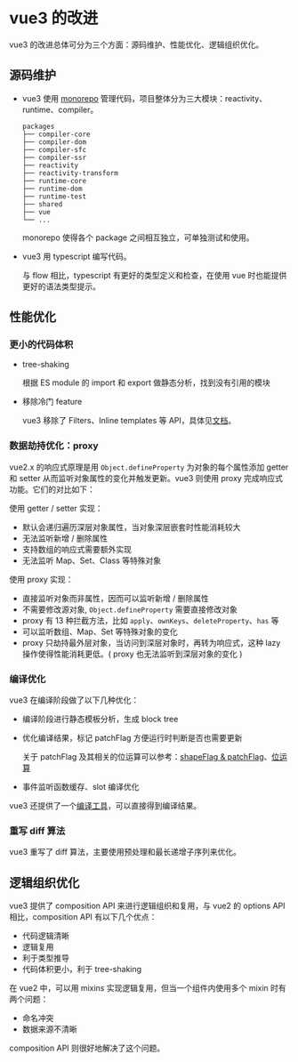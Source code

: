 # vue3 的改进

vue3 的改进总体可分为三个方面：源码维护、性能优化、逻辑组织优化。

## 源码维护

* vue3 使用 [monorepo](https://monorepo.tools/) 管理代码，项目整体分为三大模块：reactivity、runtime、compiler。

  ```
  packages
  ├── compiler-core
  ├── compiler-dom
  ├── compiler-sfc
  ├── compiler-ssr
  ├── reactivity
  ├── reactivity-transform
  ├── runtime-core
  ├── runtime-dom
  ├── runtime-test
  ├── shared
  ├── vue
  └── ...
  ```

  monorepo 使得各个 package 之间相互独立，可单独测试和使用。

* vue3 用 typescript 编写代码。

  与 flow 相比，typescript 有更好的类型定义和检查，在使用 vue 时也能提供更好的语法类型提示。

## 性能优化

### 更小的代码体积

* tree-shaking

  根据 ES module 的 import 和 export 做静态分析，找到没有引用的模块

* 移除冷门 feature
  
  vue3 移除了 Filters、Inline templates 等 API，具体见[文档](https://v3-migration.vuejs.org/breaking-changes/#removed-apis)。


### 数据劫持优化：proxy

vue2.x 的响应式原理是用 `Object.defineProperty` 为对象的每个属性添加 getter 和 setter 从而监听对象属性的变化并触发更新。vue3 则使用 proxy 完成响应式功能。它们的对比如下：

使用 getter / setter 实现：

- 默认会递归遍历深层对象属性，当对象深层嵌套时性能消耗较大
- 无法监听新增 / 删除属性
- 支持数组的响应式需要额外实现
- 无法监听 Map、Set、Class 等特殊对象

使用 proxy 实现：

- 直接监听对象而非属性，因而可以监听新增 / 删除属性
- 不需要修改源对象, `Object.defineProperty` 需要直接修改对象
- proxy 有 13 种拦截方法，比如 `apply`、`ownKeys`、`deleteProperty`、`has` 等
- 可以监听数组、Map、Set 等特殊对象的变化
- proxy 只劫持最外层对象，当访问到深层对象时，再转为响应式，这种 lazy 操作使得性能消耗更低。( proxy 也无法监听到深层对象的变化 )

### 编译优化

vue3 在编译阶段做了以下几种优化：

* 编译阶段进行静态模板分析，生成 block tree

* 优化编译结果，标记 patchFlag 方便运行时判断是否也需要更新

  关于 patchFlag 及其相关的位运算可以参考：[shapeFlag & patchFlag](https://juejin.cn/post/7049358090445160462#heading-3)、[位运算](https://wumanho.cn/posts/vueshapeflags/#%E6%B7%BB%E5%8A%A0-shapeflag)

* 事件监听函数缓存、slot 编译优化

vue3 还提供了一个[编译工具](https://vue-next-template-explorer.netlify.app/)，可以直接得到编译结果。

### 重写 diff 算法

vue3 重写了 diff 算法，主要使用预处理和最长递增子序列来优化。

## 逻辑组织优化

vue3 提供了 composition API 来进行逻辑组织和复用，与 vue2 的 options API 相比，composition API 有以下几个优点：

* 代码逻辑清晰
* 逻辑复用
* 利于类型推导
* 代码体积更小，利于 tree-shaking



在 vue2 中，可以用 mixins 实现逻辑复用，但当一个组件内使用多个 mixin 时有两个问题：

* 命名冲突
* 数据来源不清晰

composition API 则很好地解决了这个问题。
